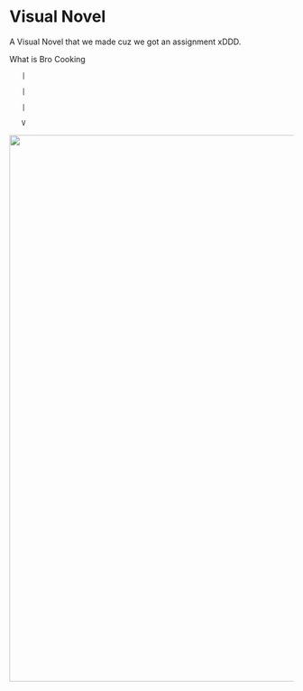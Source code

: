 # Visual Novel

A Visual Novel that we made cuz we got an assignment xDDD.

What is Bro Cooking

       |
       
       |
       
       |
       
       V

<img src="https://github.com/user-attachments/assets/5f4803f9-6071-4bb5-9d94-a262623a0ff7" width="968">


